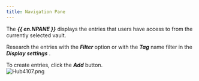 ```yaml
---
title: Navigation Pane
---
```

The ***{{ en.NPANE }}*** displays the entries that users have access to from the currently selected vault.  

Research the entries with the ***Filter*** option or with the ***Tag*** name filter in the ***Display settings*** .  

To create entries, click the ***Add*** button.  
![Hub4107.png](/img/en/hub/Hub4107.png) 

